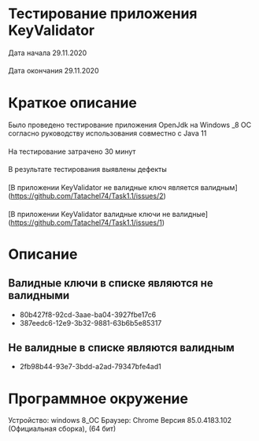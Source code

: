 # **Тестирование  приложения KeyValidator**
####
 Дата начала 29.11.2020
####
 Дата окончания 29.11.2020
# **Краткое описание**
#### 
Было проведено  тестирование приложения OpenJdk на Windows _8 OC согласно руководству использования совместно с Java 11
####
 На тестирование затрачено 30 минут
####
 В результате тестирования выявлены дефекты
 ####
 [В приложении KeyValidator не валидные ключ является валидным]   (https://github.com/Tatachel74/Task1.1/issues/2)
 ####
 [В приложении KeyValidator валидные ключи не валидные] (https://github.com/Tatachel74/Task1.1/issues/1)
# **Описание**
## Валидные ключи в списке являются не валидными 
- 80b427f8-92cd-3aae-ba04-3927fbe17c6
- 387eedc6-12e9-3b32-9881-63b6b5e85317
## Не валидные в списке являются валидным
- 2fb98b44-93e7-3bdd-a2ad-79347bfe4ad1

# **Программное окружение**
Устройство: windows 8_OC
Браузер: Chrome Версия 85.0.4183.102 (Официальная сборка), (64 бит)






